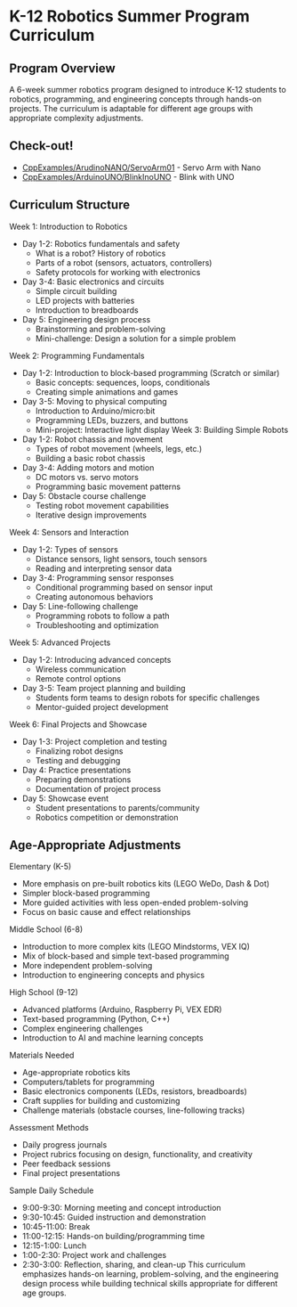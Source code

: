 # K-12 Robotics Summer Program Curriculum
## Program Overview
A 6-week summer robotics program designed to introduce K-12 students to robotics, programming, and engineering concepts through hands-on projects. The curriculum is adaptable for different age groups with appropriate complexity adjustments.

## Check-out!
- [CppExamples/ArudinoNANO/ServoArm01](CppExamples/ArudinoNANO/ServoArm01) - Servo Arm with Nano
- [CppExamples/ArduinoUNO/BlinkInoUNO](CppExamples/ArduinoUNO/BlinkInoUNO) - Blink with UNO

## Curriculum Structure

Week 1: Introduction to Robotics
* Day 1-2: Robotics fundamentals and safety
    * What is a robot? History of robotics
    * Parts of a robot (sensors, actuators, controllers)
    * Safety protocols for working with electronics
* Day 3-4: Basic electronics and circuits
    * Simple circuit building
    * LED projects with batteries
    * Introduction to breadboards
* Day 5: Engineering design process
    * Brainstorming and problem-solving
    * Mini-challenge: Design a solution for a simple problem


Week 2: Programming Fundamentals
* Day 1-2: Introduction to block-based programming (Scratch or similar)
    * Basic concepts: sequences, loops, conditionals
    * Creating simple animations and games
* Day 3-5: Moving to physical computing
    * Introduction to Arduino/micro:bit
    * Programming LEDs, buzzers, and buttons
    * Mini-project: Interactive light display
Week 3: Building Simple Robots
* Day 1-2: Robot chassis and movement
    * Types of robot movement (wheels, legs, etc.)
    * Building a basic robot chassis
* Day 3-4: Adding motors and motion
    * DC motors vs. servo motors
    * Programming basic movement patterns
* Day 5: Obstacle course challenge
    * Testing robot movement capabilities
    * Iterative design improvements


Week 4: Sensors and Interaction
* Day 1-2: Types of sensors
    * Distance sensors, light sensors, touch sensors
    * Reading and interpreting sensor data
* Day 3-4: Programming sensor responses
    * Conditional programming based on sensor input
    * Creating autonomous behaviors
* Day 5: Line-following challenge
    * Programming robots to follow a path
    * Troubleshooting and optimization


Week 5: Advanced Projects
* Day 1-2: Introducing advanced concepts
    * Wireless communication
    * Remote control options
* Day 3-5: Team project planning and building
    * Students form teams to design robots for specific challenges
    * Mentor-guided project development


Week 6: Final Projects and Showcase
* Day 1-3: Project completion and testing
    * Finalizing robot designs
    * Testing and debugging
* Day 4: Practice presentations
    * Preparing demonstrations
    * Documentation of project process
* Day 5: Showcase event
    * Student presentations to parents/community
    * Robotics competition or demonstration


## Age-Appropriate Adjustments
Elementary (K-5)
* More emphasis on pre-built robotics kits (LEGO WeDo, Dash & Dot)
* Simpler block-based programming
* More guided activities with less open-ended problem-solving
* Focus on basic cause and effect relationships

Middle School (6-8)
* Introduction to more complex kits (LEGO Mindstorms, VEX IQ)
* Mix of block-based and simple text-based programming
* More independent problem-solving
* Introduction to engineering concepts and physics

High School (9-12)
* Advanced platforms (Arduino, Raspberry Pi, VEX EDR)
* Text-based programming (Python, C++)
* Complex engineering challenges
* Introduction to AI and machine learning concepts

Materials Needed
* Age-appropriate robotics kits
* Computers/tablets for programming
* Basic electronics components (LEDs, resistors, breadboards)
* Craft supplies for building and customizing
* Challenge materials (obstacle courses, line-following tracks)

Assessment Methods
* Daily progress journals
* Project rubrics focusing on design, functionality, and creativity
* Peer feedback sessions
* Final project presentations

Sample Daily Schedule
* 9:00-9:30: Morning meeting and concept introduction
* 9:30-10:45: Guided instruction and demonstration
* 10:45-11:00: Break
* 11:00-12:15: Hands-on building/programming time
* 12:15-1:00: Lunch
* 1:00-2:30: Project work and challenges
* 2:30-3:00: Reflection, sharing, and clean-up
This curriculum emphasizes hands-on learning, problem-solving, and the engineering design process while building technical skills appropriate for different age groups.

